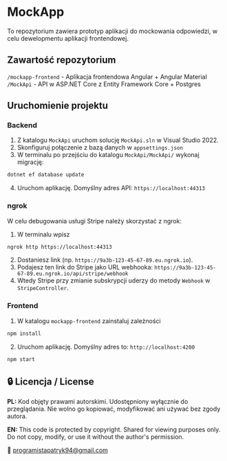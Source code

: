 # MockApp

To repozytorium zawiera prototyp aplikacji do mockowania odpowiedzi, w celu dewelopmentu aplikacji frontendowej.

## Zawartość repozytorium

`/mockapp-frontend` - Aplikacja frontendowa Angular + Angular Material
`/MockApi` - API w ASP.NET Core z Entity Framework Core + Postgres

## Uruchomienie projektu

### Backend

1. Z katalogu `MockApi` uruchom solucję `MockApi.sln` w Visual Studio 2022.
2. Skonfiguruj połączenie z bazą danych w `appsettings.json`
3. W terminalu po przejściu do katalogu `MockApi/MockApi/` wykonaj migrację:
```bash
dotnet ef database update
```
4. Uruchom aplikację. Domyślny adres API: `https://localhost:44313`

### ngrok

W celu debugowania usługi Stripe należy skorzystać z ngrok:
1. W terminalu wpisz
```bash
ngrok http https://localhost:44313
```
2. Dostaniesz link (np. `https://9a3b-123-45-67-89.eu.ngrok.io`).
3. Podajesz ten link do Stripe jako URL webhooka: `https://9a3b-123-45-67-89.eu.ngrok.io/api/stripe/webhook`
4. Wtedy Stripe przy zmianie subskrypcji uderzy do metody `Webhook` w `StripeController`.

### Frontend

1. W katalogu `mockapp-frontend` zainstaluj zależności
```bash
npm install
```
2. Uruchom aplikację. Domyślny adres to: `http://localhost:4200`
```bash
npm start
```

## 🔒 Licencja / License

**PL:** Kod objęty prawami autorskimi. Udostępniony wyłącznie do przeglądania. Nie wolno go kopiować, modyfikować ani używać bez zgody autora.

**EN:** This code is protected by copyright. Shared for viewing purposes only. Do not copy, modify, or use it without the author's permission.

📩 programistapatryk94@gmail.com
